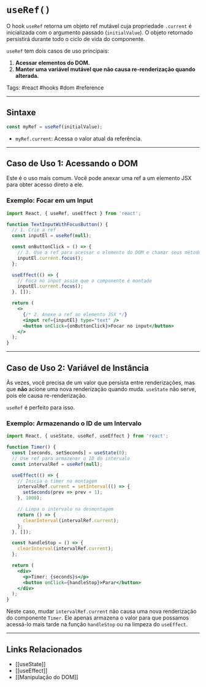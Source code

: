 # `useRef()`

O hook `useRef` retorna um objeto ref mutável cuja propriedade `.current` é inicializada com o argumento passado (`initialValue`). O objeto retornado persistirá durante todo o ciclo de vida do componente.

`useRef` tem dois casos de uso principais:

1.  **Acessar elementos do DOM.**
2.  **Manter uma variável mutável que não causa re-renderização quando alterada.**

Tags: #react #hooks #dom #reference

---

## Sintaxe

```javascript
const myRef = useRef(initialValue);
```

- `myRef.current`: Acessa o valor atual da referência.

---

## Caso de Uso 1: Acessando o DOM

Este é o uso mais comum. Você pode anexar uma ref a um elemento JSX para obter acesso direto a ele.

### Exemplo: Focar em um Input

```jsx
import React, { useRef, useEffect } from 'react';

function TextInputWithFocusButton() {
  // 1. Crie a ref
  const inputEl = useRef(null);

  const onButtonClick = () => {
    // 3. Use a ref para acessar o elemento do DOM e chamar seus métodos
    inputEl.current.focus();
  };

  useEffect(() => {
    // Foca no input assim que o componente é montado
    inputEl.current.focus();
  }, []);

  return (
    <>
      {/* 2. Anexe a ref ao elemento JSX */}
      <input ref={inputEl} type="text" />
      <button onClick={onButtonClick}>Focar no input</button>
    </>
  );
}
```

---

## Caso de Uso 2: Variável de Instância

Às vezes, você precisa de um valor que persista entre renderizações, mas que **não** acione uma nova renderização quando muda. `useState` não serve, pois ele causa re-renderização.

`useRef` é perfeito para isso.

### Exemplo: Armazenando o ID de um Intervalo

```jsx
import React, { useState, useRef, useEffect } from 'react';

function Timer() {
  const [seconds, setSeconds] = useState(0);
  // Use ref para armazenar o ID do intervalo
  const intervalRef = useRef(null);

  useEffect(() => {
    // Inicia o timer na montagem
    intervalRef.current = setInterval(() => {
      setSeconds(prev => prev + 1);
    }, 1000);

    // Limpa o intervalo na desmontagem
    return () => {
      clearInterval(intervalRef.current);
    };
  }, []);

  const handleStop = () => {
    clearInterval(intervalRef.current);
  };

  return (
    <div>
      <p>Timer: {seconds}s</p>
      <button onClick={handleStop}>Parar</button>
    </div>
  );
}
```

Neste caso, mudar `intervalRef.current` não causa uma nova renderização do componente `Timer`. Ele apenas armazena o valor para que possamos acessá-lo mais tarde na função `handleStop` ou na limpeza do `useEffect`.

---

## Links Relacionados

- [[useState]]
- [[useEffect]]
- [[Manipulação do DOM]]
